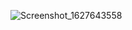 ![Screenshot_1627643558](https://user-images.githubusercontent.com/83465318/127661988-96027b9e-6045-4a46-a8e5-d69013521352.png)
